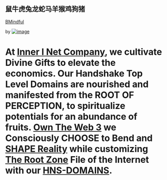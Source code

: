 ## 鼠牛虎兔龙蛇马羊猴鸡狗猪

[BMindful](http://herenow.bmindful.hns.to/)

by [![image](https://user-images.githubusercontent.com/37987346/101912317-96206680-3b8f-11eb-910e-d9d7e5015035.png)](https://innerinetcompany.webflow.io/contact)

# At [Inner I Net Company](http://dlink.innerinetcompany.hns.to/), we cultivate Divine Gifts to elevate the economics. Our Handshake Top Level Domains are nourished and manifested from the ROOT OF PERCEPTION, to spiritualize potentials for an abundance of fruits. [Own The Web 3](http://official.owntheweb3.hns.to/) we Consciously CHOOSE to Bend and [SHAPE Reality](http://innerinetcompany.shapereality.hns.to/) while customizing [The Root Zone](http://therootzone.hns.to/) File of the Internet with our [HNS-DOMAINS](http://home.hns-domains.hns.to/).
